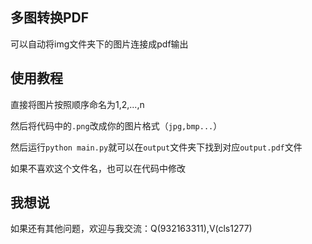 ## 多图转换PDF

可以自动将img文件夹下的图片连接成pdf输出

## 使用教程

直接将图片按照顺序命名为1,2,...,n

然后将代码中的```.png```改成你的图片格式（```jpg,bmp...```）

然后运行```python main.py```就可以在```output```文件夹下找到对应```output.pdf```文件

如果不喜欢这个文件名，也可以在代码中修改

## 我想说

如果还有其他问题，欢迎与我交流：Q(932163311),V(cls1277)